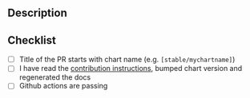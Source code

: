 <!-- Thank you for contributing to deliveryhero/helm-charts! -->

## Description

<!--- Describe your changes in detail -->

## Checklist

- [ ] Title of the PR starts with chart name (e.g. `[stable/mychartname]`)
- [ ] I have read the [contribution instructions](https://github.com/deliveryhero/helm-charts#contributing), bumped chart version and regenerated the docs
- [ ] Github actions are passing
